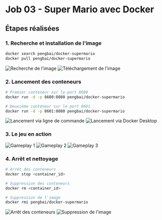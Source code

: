 # Job 03 - Super Mario avec Docker

## Étapes réalisées

### 1. Recherche et installation de l'image
```bash
docker search pengbai/docker-supermario
docker pull pengbai/docker-supermario
```
![Recherche de l'image](./images/job03_mario_search.png)
![Téléchargement de l'image](./images/job03_mario_pull.png)

### 2. Lancement des conteneurs
```bash
# Premier conteneur sur le port 8600
docker run -d -p 8600:8080 pengbai/docker-supermario

# Deuxième conteneur sur le port 8601
docker run -d -p 8601:8080 pengbai/docker-supermario
```
![Lancement via ligne de commande](./images/job03_mario_run_cli.png)
![Lancement via Docker Desktop](./images/job03_mario_run_desktop.png)

### 3. Le jeu en action
![Gameplay 1](./images/job03_mario_gameplay_1.png)
![Gameplay 2](./images/job03_mario_gameplay_2.png)
![Gameplay 3](./images/job03_mario_gameplay_3.png)

### 4. Arrêt et nettoyage
```bash
# Arrêt des conteneurs
docker stop <container_id>

# Suppression des conteneurs
docker rm <container_id>

# Suppression de l'image
docker rmi pengbai/docker-supermario
```
![Arrêt des conteneurs](./images/job03_mario_stop.png)
![Suppression de l'image](./images/job03_mario_rmi.png)
